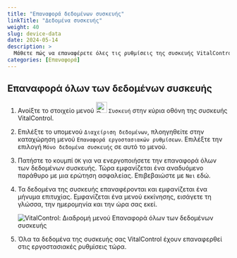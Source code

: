 ```yaml
---
title: "Επαναφορά δεδομένων συσκευής"
linkTitle: "Δεδομένα συσκευής"
weight: 40
slug: device-data
date: 2024-05-14
description: >
  Μάθετε πώς να επαναφέρετε όλες τις ρυθμίσεις της συσκευής VitalControl.
categories: [Επαναφορά]
---
```

## Επαναφορά όλων των δεδομένων συσκευής

1. Ανοίξτε το στοιχείο μενού <img src="/icons/device.svg" width="25" align="bottom" alt="Device" /> `Συσκευή` στην κύρια οθόνη της συσκευής VitalControl.

1. Επιλέξτε το υπομενού `Διαχείριση δεδομένων`, πλοηγηθείτε στην καταχώρηση μενού `Επαναφορά εργοστασιακών ρυθμίσεων`. Επιλέξτε την επιλογή `Μόνο δεδομένα συσκευής` σε αυτό το μενού.

1. Πατήστε το κουμπί `OK` για να ενεργοποιήσετε την επαναφορά όλων των δεδομένων συσκευής. Τώρα εμφανίζεται ένα αναδυόμενο παράθυρο με μια ερώτηση ασφαλείας. Επιβεβαιώστε με `Ναι` εδώ.

1. Τα δεδομένα της συσκευής επαναφέρονται και εμφανίζεται ένα μήνυμα επιτυχίας. Εμφανίζεται ένα μενού εκκίνησης, εισάγετε τη γλώσσα, την ημερομηνία και την ώρα σας εκεί.

   ![VitalControl: Διαδρομή μενού Επαναφορά όλων των δεδομένων συσκευής](../images/resetdevicedata.png "Επαναφορά δεδομένων συσκευής")

1. Όλα τα δεδομένα της συσκευής σας VitalControl έχουν επαναφερθεί στις εργοστασιακές ρυθμίσεις τώρα.

